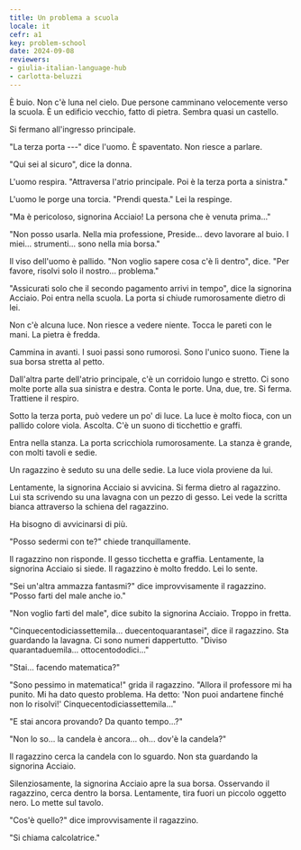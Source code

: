 ```yaml
---
title: Un problema a scuola
locale: it
cefr: a1
key: problem-school
date: 2024-09-08
reviewers:
- giulia-italian-language-hub
- carlotta-beluzzi
---
```


È buio. Non c'è luna nel cielo. Due persone camminano velocemente verso la scuola. È un edificio vecchio, fatto di pietra. Sembra quasi un castello.

Si fermano all'ingresso principale.

"La terza porta ---" dice l'uomo. È spaventato. Non riesce a parlare.

"Qui sei al sicuro", dice la donna.

L'uomo respira. "Attraversa l'atrio principale. Poi è la terza porta a sinistra."

L'uomo le porge una torcia. "Prendi questa." Lei la respinge.

"Ma è pericoloso, signorina Acciaio! La persona che è venuta prima..."

"Non posso usarla. Nella mia professione, Preside... devo lavorare al buio. I miei... strumenti... sono nella mia borsa."

Il viso dell'uomo è pallido. "Non voglio sapere cosa c'è lì dentro", dice. "Per favore, risolvi solo il nostro... problema."

"Assicurati solo che il secondo pagamento arrivi in tempo", dice la signorina Acciaio. Poi entra nella scuola. La porta si chiude rumorosamente dietro di lei.

Non c'è alcuna luce. Non riesce a vedere niente. Tocca le pareti con le mani. La pietra è fredda.

Cammina in avanti. I suoi passi sono rumorosi. Sono l'unico suono. Tiene la sua borsa stretta al petto.

Dall'altra parte dell'atrio principale, c'è un corridoio lungo e stretto. Ci sono molte porte alla sua sinistra e destra. Conta le porte. Una, due, tre. Si ferma. Trattiene il respiro.

Sotto la terza porta, può vedere un po' di luce. La luce è molto fioca, con un pallido colore viola. Ascolta. C'è un suono di ticchettio e graffi.

Entra nella stanza. La porta scricchiola rumorosamente. La stanza è grande, con molti tavoli e sedie.

Un ragazzino è seduto su una delle sedie. La luce viola proviene da lui.

Lentamente, la signorina Acciaio si avvicina. Si ferma dietro al ragazzino. Lui sta scrivendo su una lavagna con un pezzo di gesso. Lei vede la scritta bianca attraverso la schiena del ragazzino.

Ha bisogno di avvicinarsi di più.

"Posso sedermi con te?" chiede tranquillamente.

Il ragazzino non risponde. Il gesso ticchetta e graffia. Lentamente, la signorina Acciaio si siede. Il ragazzino è molto freddo. Lei lo sente.

"Sei un'altra ammazza fantasmi?" dice improvvisamente il ragazzino. "Posso farti del male anche io."

"Non voglio farti del male", dice subito la signorina Acciaio. Troppo in fretta.

"Cinquecentodiciassettemila... duecentoquarantasei", dice il ragazzino. Sta guardando la lavagna. Ci sono numeri dappertutto. "Diviso quarantaduemila... ottocentododici..."

"Stai... facendo matematica?"

"Sono pessimo in matematica!" grida il ragazzino. "Allora il professore mi ha punito. Mi ha dato questo problema. Ha detto: 'Non puoi andartene finché non lo risolvi!' Cinquecentodiciassettemila..."

"E stai ancora provando? Da quanto tempo...?"

"Non lo so... la candela è ancora... oh... dov'è la candela?"

Il ragazzino cerca la candela con lo sguardo. Non sta guardando la signorina Acciaio.

Silenziosamente, la signorina Acciaio apre la sua borsa. Osservando il ragazzino, cerca dentro la borsa. Lentamente, tira fuori un piccolo oggetto nero. Lo mette sul tavolo.

"Cos'è quello?" dice improvvisamente il ragazzino.

"Si chiama calcolatrice."